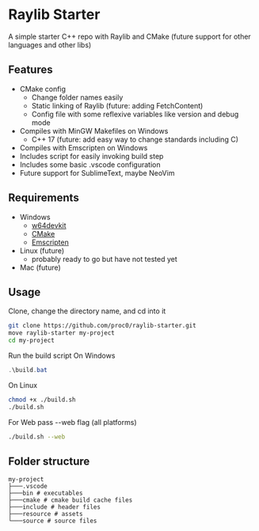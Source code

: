 # Raylib Starter

A simple starter C++ repo with Raylib and CMake
(future support for other languages and other libs)

## Features

- CMake config
  - Change folder names easily
  - Static linking of Raylib (future: adding FetchContent)
  - Config file with some reflexive variables like version and debug mode
- Compiles with MinGW Makefiles on Windows
  - C++ 17 (future: add easy way to change standards including C)
- Compiles with Emscripten on Windows
- Includes script for easily invoking build step
- Includes some basic .vscode configuration
- Future support for SublimeText, maybe NeoVim

## Requirements

- Windows
  - [w64devkit](https://github.com/skeeto/w64devkit)
  - [CMake](https://cmake.org)
  - [Emscripten](https://emscripten.org)
- Linux (future)
  - probably ready to go but have not tested yet
- Mac (future)

## Usage

Clone, change the directory name, and cd into it

```bash
git clone https://github.com/proc0/raylib-starter.git
move raylib-starter my-project
cd my-project
```

Run the build script
On Windows

```PowerShell
.\build.bat
```

On Linux

```bash
chmod +x ./build.sh
./build.sh
```

For Web pass --web flag (all platforms)

```bash
./build.sh --web
```

## Folder structure

```
my-project
├───.vscode
├───bin # executables
├───cmake # cmake build cache files
├───include # header files
├───resource # assets
└───source # source files
```
